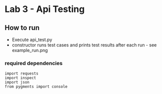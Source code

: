 # Lab 3 - Api Testing

## How to run
- Execute api_test.py
- constructor runs test cases and prints test results after each run - see example_run.png

### required dependencies
```
import requests
import inspect
import json
from pygments import console
```